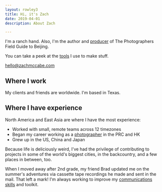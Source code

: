 ```yaml
---
layout: rowley3
title: Hi, it's Zach
date: 2019-04-01
description: About Zach

---
```




I'm a ranch hand. Also, I'm the author and [producer](https://www.zachmccabe.com/beijing/how_the_book_got_made.html) of The Photographers Field Guide to Beijing.

You can take a peek at the [tools](https://www.zachmccabe.com/tools.html) I use to make stuff.


[hello@zachmccabe.com](mailto:hello@zachmccabe.com)



## Where I work

My clients and friends are worldwide. I'm based in Texas.



## Where I have experience

North America and East Asia are where I have the most experience:

  + Worked with small, remote teams across 12 timezones
  + Began my career working as a [photographer](https://www.zachmccabe.com/postcard.html) in the PRC and HK
  + Grew up in the US, China and Japan

Because life is deliciously weird, I've had the privilege of contributing to projects in some of the world's biggest cities, in the backcountry, and a few places in between, too.

When I moved away after 2nd grade, my friend Brad updated me on the summer's adventures via cassette tape recordings he made and sent in the mail. That left a mark! I'm always working to improve my [communications skills](https://www.zachmccabe.com/ask_dumb_questions.html) and toolkit.
